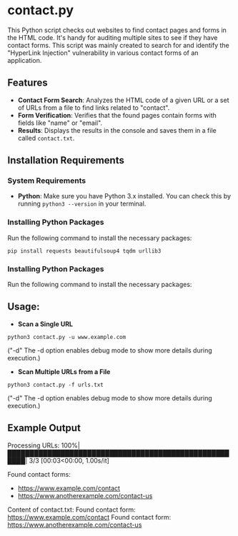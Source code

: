 
# contact.py
This Python script checks out websites to find contact pages and forms in the HTML code. It's handy for auditing multiple sites to see if they have contact forms. 
This script was mainly created to search for and identify the "HyperLink Injection" vulnerability in various contact forms of an application.

## Features
- **Contact Form Search**: Analyzes the HTML code of a given URL or a set of URLs from a file to find links related to "contact".
- **Form Verification**: Verifies that the found pages contain forms with fields like "name" or "email".
- **Results**: Displays the results in the console and saves them in a file called `contact.txt`.

## Installation Requirements

### System Requirements
- **Python**: Make sure you have Python 3.x installed. You can check this by running `python3 --version` in your terminal.

### Installing Python Packages
Run the following command to install the necessary packages:

`pip install requests beautifulsoup4 tqdm urllib3`

### Installing Python Packages
Run the following command to install the necessary packages:

## Usage:

- **Scan a Single URL**

`python3 contact.py -u www.example.com`

("-d" The -d option enables debug mode to show more details during execution.)

- **Scan Multiple URLs from a File**

`python3 contact.py -f urls.txt`

("-d" The -d option enables debug mode to show more details during execution.)


## Example Output
Processing URLs: 100%|██████████████████████████████████████████████████████| 3/3 [00:03<00:00,  1.00s/it]

Found contact forms:
 - https://www.example.com/contact
 - https://www.anotherexample.com/contact-us

Content of contact.txt:
Found contact form: https://www.example.com/contact
Found contact form: https://www.anotherexample.com/contact-us

